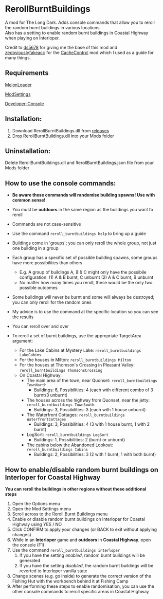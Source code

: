 # RerollBurntBuildings  
A mod for The Long Dark. Adds console commands that allow you to reroll the random burnt buildings in various locations.  
Also has a setting to enable random burnt buildings in Coastal Highway when playing on Interloper.  

Credit to [ds5678](https://github.com/ds5678) for giving me the base of this mod and [zeobviouslyfakeacc](https://github.com/zeobviouslyfakeacc) for the [CacheControl](https://github.com/zeobviouslyfakeacc/CacheControl) mod which I used as a guide for many things.

## Requirements  
[MelonLoader](https://github.com/HerpDerpinstine/MelonLoader/releases/latest/download/MelonLoader.Installer.exe)  

[ModSettings](https://github.com/zeobviouslyfakeacc/ModSettings/releases)  

[Developer-Console](https://github.com/FINDarkside/TLD-Developer-Console/releases)   


## **Installation:**   
1. Download RerollBurntBuildings.dll from [releases](https://github.com/GruffCassquatch/RerollBurntBuildings/releases/download/1.0/RerollBurntBuildings.dll)  
1. Drop RerollBurntBuildings.dll into your Mods folder  

## **Uninstallation:**  
Delete RerollBurntBuildings.dll and RerollBurntBuildings.json file from your Mods folder  

## **How to use the console commands:**
* **Be aware these commands will randomise building spawns! Use with common sense!**
* You must be **outdoors** in the same region as the buildings you want to reroll
* Commands are not case-sensitive
* Use the command ```reroll_burntbuildings help``` to bring up a guide
* Buildings come in 'groups'; you can only reroll the whole group, not just one building in a group
* Each group has a specific set of possible building spawns, some groups have more possibilities than others
  * E.g. A group of buildings A, B & C might only have the possibile configuration: (1) A & B burnt, C unburnt (2) A & C burnt, B unburnt
  * No matter how many times you reroll, these would be the only two possible outcomes
* Some buildings will never be burnt and some will always be destroyed; you can only reroll for the random ones
* My advice is to use the command at the specific location so you can see the results
* You can reroll over and over  

* To reroll a set of burnt buildings, use the appropriate TargetArea argument:
  * For the Lake Cabins at Mystery Lake: ```reroll_burntbuildings LakeCabins```
  * For the houses in Milton: ```reroll_burntbuildings Milton```
  * For the houses at Thomson's Crossing in Pleasant Valley: ```reroll_burntbuildings ThomsonsCrossing```
  * On Coastal Highway:
    * The main area of the town, near Quonset: ```reroll_burntbuildings TownNorth```
      * Buildings: 6, Possibilities: 4 (each with different combo of 3 burnt/3 unburnt)
    * The houses across the highway from Quonset, near the jetty: ```reroll_burntbuildings TownSouth```
      * Buildings: 3, Possibilities: 3 (each with 1 house unburnt)
    * The Waterfront Cottages: ```reroll_burntbuildings WaterfrontCottages```
      * Buildings: 3, Possibilities: 4 (3 with 1 house burnt, 1 with 2 burnt)
    * LogSort: ```reroll_burntbuildings LogSort```
      * Buildings: 1, Possibilities: 2 (burnt or unburnt)
    * The cabins below the Abandoned Lookout: ```reroll_burntbuildings Cabins```
      * Buildings: 2, Possibilities: 3 (2 with 1 burnt, 1 with both burnt)


## **How to enable/disable random burnt buildings on Interloper for Coastal Highway**
**You can reroll the buildings in other regions without these additional steps**
1. Open the Options menu
2. Open the Mod Settings menu
3. Scroll across to the Reroll Burnt Buildings menu
4. Enable or disable random burnt buildings on Interloper for Coastal Highway using YES / NO
5. Click CONFIRM to apply your changes (or BACK to exit without applying changes)
6. While in an **Interloper** game and **outdoors** in **Coastal Highway**, open the console (F1)
7. Use the command ```reroll_burntbuildings interloper```
   1. If you have the setting *enabled*, random burnt buildings will be generated
   2. If you have the setting *disabled*, the random burnt buildings will be reverted to Interloper vanilla state
8. Change scenes (e.g. go inside) to generate the correct version of the Fishing Hut with the workbench behind it at Fishing Camp 
9. After performing these steps to enable randomisation, you can use the other console commands to reroll specific areas in Coastal Highway


